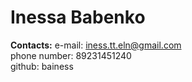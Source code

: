 Inessa Babenko
========================
**Contacts:** 
e-mail: iness.tt.eln@gmail.com </br>
phone number: 89231451240</br>
github: bainess</br>

